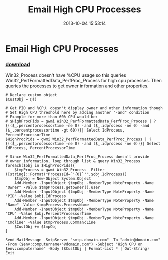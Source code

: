 ﻿---
pid:            4505
parent:         0
children:       
poster:         anonymous
title:          Email High CPU Processes
date:           2013-10-04 15:53:14
description:    Win32_Process doesn't have %CPU usage so this queries Win32_PerfFormattedData_PerfProc_Process for high cpu processes. Then queries the processes to get owner information and other properties.
format:         posh
---

# Email High CPU Processes

### [download](4505.ps1)  

Win32_Process doesn't have %CPU usage so this queries Win32_PerfFormattedData_PerfProc_Process for high cpu processes. Then queries the processes to get owner information and other properties.

```posh
# Declare custom object 
$CustObj = @()

# Get PID and %CPU. doesn't display owner and other information though
# Set High CPU threshold here by adding another "-and" condition
# Example for more than 60% CPU would be:
# $HighProcPids = gwmi Win32_PerfFormattedData_PerfProc_Process | ?{(($_.percentprocessortime -ne 0) -and ($_.idprocess -ne 0) -and ($_.percentprocessortime -gt 60))}| Select IdProcess, PercentProcessorTime
$HighProcPids = gwmi Win32_PerfFormattedData_PerfProc_Process | ?{(($_.percentprocessortime -ne 0) -and ($_.idprocess -ne 0))}| Select IdProcess, PercentProcessorTime

# Since Win32_PerfFormattedData_PerfProc_Process doesn't provide
# owner information, loop through list & query Win32_Process
foreach($obj in $HighProcPids){
    $tmpProcess = gwmi Win32_Process -Filter ([string]::Format("ProcessId=`'{0}`'",$obj.IdProcess))
    $tmpObj = New-Object System.Object
    Add-Member -InputObject $tmpObj -MemberType NoteProperty -Name "Owner" -Value $tmpProcess.getowner().user
    Add-Member -InputObject $tmpObj -MemberType NoteProperty -Name "PID" -Value $obj.IdProcess
    Add-Member -InputObject $tmpObj -MemberType NoteProperty -Name "Name" -Value $tmpProcess.ProcessName
    Add-Member -InputObject $tmpObj -MemberType NoteProperty -Name "CPU" -Value $obj.PercentProcessorTime
    Add-Member -InputObject $tmpObj -MemberType NoteProperty -Name "Cmdline" -Value $tmpProcess.CommandLine
    $CustObj += $tmpObj
}

Send-MailMessage -SmtpServer "smtp.domain.com" -To "admin@domain.com" -From ($env:computername+"@domain.com") -Subject "High CPU on $env:computername" -Body ($CustObj | Format-List * | Out-String)
Exit
```
